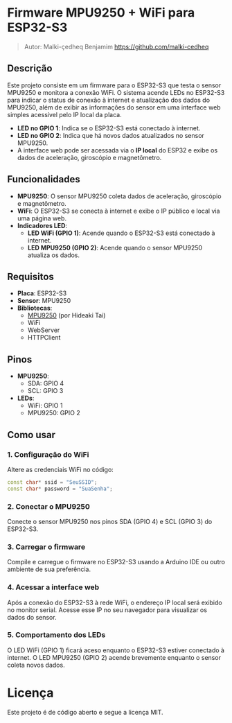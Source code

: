 # Firmware MPU9250 + WiFi para ESP32-S3

> Autor: Malki-çedheq Benjamim <https://github.com/malki-cedheq>

## Descrição
Este projeto consiste em um firmware para o ESP32-S3 que testa o sensor MPU9250 e monitora a conexão WiFi. O sistema acende LEDs no ESP32-S3 para indicar o status de conexão à internet e atualização dos dados do MPU9250, além de exibir as informações do sensor em uma interface web simples acessível pelo IP local da placa.

- **LED no GPIO 1**: Indica se o ESP32-S3 está conectado à internet.
- **LED no GPIO 2**: Indica que há novos dados atualizados no sensor MPU9250.
- A interface web pode ser acessada via o **IP local** do ESP32 e exibe os dados de aceleração, giroscópio e magnetômetro.

## Funcionalidades
- **MPU9250**: O sensor MPU9250 coleta dados de aceleração, giroscópio e magnetômetro.
- **WiFi**: O ESP32-S3 se conecta à internet e exibe o IP público e local via uma página web.
- **Indicadores LED**:
  - **LED WiFi (GPIO 1)**: Acende quando o ESP32-S3 está conectado à internet.
  - **LED MPU9250 (GPIO 2)**: Acende quando o sensor MPU9250 atualiza os dados.

## Requisitos
- **Placa**: ESP32-S3
- **Sensor**: MPU9250
- **Bibliotecas**:
  - [MPU9250](https://github.com/hideakitai/MPU9250) (por Hideaki Tai)
  - WiFi
  - WebServer
  - HTTPClient

## Pinos
- **MPU9250**:
  - SDA: GPIO 4
  - SCL: GPIO 3
- **LEDs**:
  - WiFi: GPIO 1
  - MPU9250: GPIO 2

## Como usar

### 1. Configuração do WiFi
Altere as credenciais WiFi no código:
```cpp
const char* ssid = "SeuSSID";
const char* password = "SuaSenha";
```

### 2. Conectar o MPU9250
Conecte o sensor MPU9250 nos pinos SDA (GPIO 4) e SCL (GPIO 3) do ESP32-S3.

### 3. Carregar o firmware
Compile e carregue o firmware no ESP32-S3 usando a Arduino IDE ou outro ambiente de sua preferência.

### 4. Acessar a interface web
Após a conexão do ESP32-S3 à rede WiFi, o endereço IP local será exibido no monitor serial. Acesse esse IP no seu navegador para visualizar os dados do sensor.

### 5. Comportamento dos LEDs
O LED WiFi (GPIO 1) ficará aceso enquanto o ESP32-S3 estiver conectado à internet.
O LED MPU9250 (GPIO 2) acende brevemente enquanto o sensor coleta novos dados.

# Licença
Este projeto é de código aberto e segue a licença MIT.
